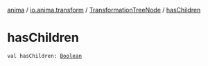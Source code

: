[anima](../../index.md) / [io.anima.transform](../index.md) / [TransformationTreeNode](index.md) / [hasChildren](./has-children.md)

# hasChildren

`val hasChildren: `[`Boolean`](https://kotlinlang.org/api/latest/jvm/stdlib/kotlin/-boolean/index.html)